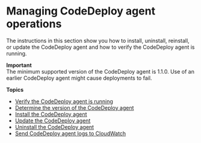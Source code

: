 # Managing CodeDeploy agent operations<a name="codedeploy-agent-operations"></a>

The instructions in this section show you how to install, uninstall, reinstall, or update the CodeDeploy agent and how to verify the CodeDeploy agent is running\.

**Important**  
 The minimum supported version of the CodeDeploy agent is 1\.1\.0\. Use of an earlier CodeDeploy agent might cause deployments to fail\. 

**Topics**
+ [Verify the CodeDeploy agent is running](codedeploy-agent-operations-verify.md)
+ [Determine the version of the CodeDeploy agent](codedeploy-agent-operations-version.md)
+ [Install the CodeDeploy agent](codedeploy-agent-operations-install.md)
+ [Update the CodeDeploy agent](codedeploy-agent-operations-update.md)
+ [Uninstall the CodeDeploy agent](codedeploy-agent-operations-uninstall.md)
+ [Send CodeDeploy agent logs to CloudWatch](codedeploy-agent-operations-cloudwatch-agent.md)